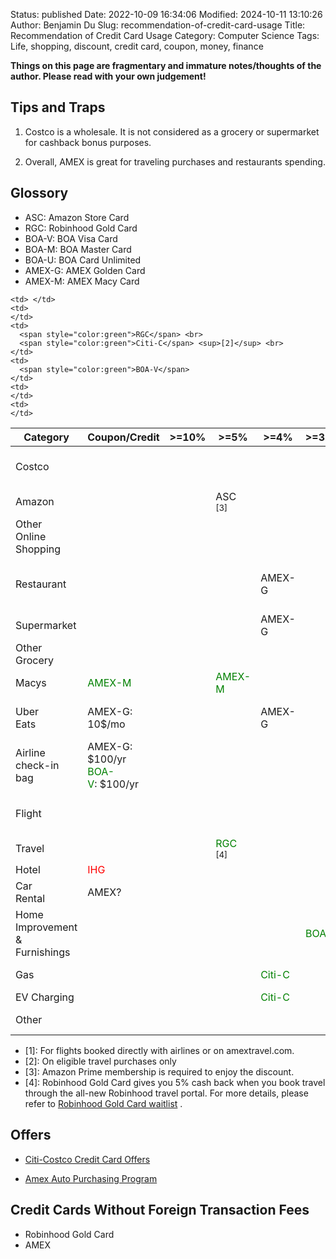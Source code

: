 Status: published
Date: 2022-10-09 16:34:06
Modified: 2024-10-11 13:10:26
Author: Benjamin Du
Slug: recommendation-of-credit-card-usage
Title: Recommendation of Credit Card Usage
Category: Computer Science
Tags: Life, shopping, discount, credit card, coupon, money, finance

**Things on this page are fragmentary and immature notes/thoughts of the author. Please read with your own judgement!**

## Tips and Traps

1. Costco is a wholesale. It is not considered as a grocery or supermarket for cashback bonus purposes.

2. Overall, AMEX is great for traveling purchases and restaurants spending.

## Glossory

- ASC: Amazon Store Card
- RGC: Robinhood Gold Card
- BOA-V: BOA Visa Card
- BOA-M: BOA Master Card
- BOA-U: BOA Card Unlimited
- AMEX-G: AMEX Golden Card
- AMEX-M: AMEX Macy Card

<table>
<thead>
  <tr>
    <th>Category</th>
    <th>Coupon/Credit</th>
    <th>&gt;=10%</th>
    <th>&gt;=5%</th>
    <th>&gt;=4%</th>
    <th>&gt;=3.5%</th>
    <th>&gt;=3%</th>
    <th>&gt;=2.5%</th>
    <th>&gt;=2%</th>
    <th>&gt;=1.5%</th>
  </tr>
</thead>
<tbody>
  <tr>
    <td>Costco</td>
    <td></td>
    <td></td>
    <td></td>
    <td></td>
    <td>
      <span style="color:green"></span>
    </td>
    <td> <span style="color:green">RGC</span> </td>
    <td>
      <span style="color:green">BOA-M</span> <br>
      <span style="color:red"></span>
    </td>
    <td>
      <span style="color:green">Citi-C</span><br>
      <span style="color:green">AMEX-M</span><br>
    </td>
    <td>
    </td>
  </tr>
  <tr>
    <td>
      Amazon
    </td>
    <td></td>
    <td></td>
    <td>
        ASC <sup>[3]</sup>
    </td>
    <td>
      <span style="color:red"></span> <br>
    </td>
    <td></td>
    <td> 
      <span style="color:red">BOA-V</span> <br>
      <span style="color:green">RGC</span> 
    </td>
    <td>
      <span style="color:green"></span>
    </td>
    <td>
    </td>
    <td>
      <span style="color:green">BOA-V</span>
    </td>
  </tr>
  <tr>
    <td>
      Other <br>
      Online <br>
      Shopping
    </td>
    <td></td>
    <td></td>
    <td></td>
    <td>
    </td>
    <td></td>
    <td> 
      <span style="color:red">BOA-V</span> <br>
      <span style="color:green">RGC</span> 
    </td>
    <td>
    </td>
    <td>
    </td>
    <td>
      <span style="color:green">BOA-V</span>
    </td>
  </tr>
  <tr>
    <td>Restaurant</td>
    <td></td>
    <td></td>
    <td></td>
    <td>AMEX-G</td>
    <td>
    </td>
    <td>
      <span style="color:green">RGC</span><br>
      <span style="color:green">AMEX-M</span><br>
      <span style="color:green">Citi-C</span><br>
    </td>
    <td>
    </td>
    <td>
    </td>
    <td>
    </td>
  </tr>
  <tr>
    <td>Supermarket</td>
    <td></td>
    <td></td>
    <td></td>
    <td>AMEX-G</td>
    <td>
    </td>
    <td> 
      <span style="color:green">RGC</span>
    </td>
    <td>
    </td>
    <td>
      <span style="color:green">AMEX-M</span><br>
    </td>
    <td>
    </td>
  </tr>
  <tr>
    <td>Other <br> Grocery</td>
    <td></td>
    <td></td>
    <td></td>
    <td></td>
    <td>
    </td>
    <td> 
      <span style="color:green">RGC</span>
    </td>
    <td>
      <span style="color:green">BOA-M</span>
    </td>
    <td>
    </td>
    <td>
    </td>
  </tr>
  <tr>
    <td>Macys</td>
    <td>
      <span style="color:green">AMEX-M</span><br>
    </td>
    <td></td>
    <td>
      <span style="color:green">AMEX-M</span><br>
    </td>
    <td></td>
    <td></td>
    <td> 
      <span style="color:green">RGC</span>
    </td>
    <td>
    </td>
    <td>
    </td>
    <td>
    </td>
  </tr>
  <tr>
    <td>
      Uber <br>
      Eats
    </td>
    <td>AMEX-G: 10$/mo</td>
    <td></td>
    <td></td>
    <td>AMEX-G</td>
    <td></td>
    <td>
      <span style="color:green">RGC</span><br>
      <span style="color:green">AMEX-M</span><br>
    </td>
    <td>
    </td>
    <td>
    </td>
    <td>
    </td>
  </tr>
  <tr>
    <td>
      Airline <br> 
      check-in <br>
      bag
    </td>
    <td>
      AMEX-G: $100/yr<br>
      <span style="color:green">BOA-V</span>:&nbsp$100/yr
    </td>
    <td></td>
    <td></td>
    <td></td>
    <td></td>
    <td> 
      <span style="color:green">RGC</span>
    </td>
    <td>
    </td>
    <td>
    </td>
    <td>
    </td>
  </tr>
  <tr>
    <td>Flight</td>
    <td></td>
    <td></td>
    <td></td>
    <td> </td>
    <td>
    </td>
    <td>
      <span style="color:green">RGC</span> <br>
      AMEX-G <sup> [1] </sup>
    </td>
    <td>
      <span style="color:green">BOA-V</span>
    </td>
    <td>
    </td>
    <td>
    </td>
  </tr>
  <tr>
    <td>Travel</td>
    <td></td>
    <td></td>
    <td>
      <span style="color:green">RGC</span> <sup>[4]</sup>
    </td>

    <td> </td>
    <td>
    </td>
    <td>
      <span style="color:green">RGC</span> <br>
      <span style="color:green">Citi-C</span> <sup>[2]</sup> <br>
    </td>
    <td>
      <span style="color:green">BOA-V</span>
    </td>
    <td>
    </td>
    <td>
    </td>
  </tr>
  <tr>
    <td>Hotel</td>
    <td>
      <span style="color:red">IHG</span>
    </td>
    <td></td>
    <td></td>
    <td></td>
    <td></td>
    <td> 
      <span style="color:green">RGC</span>
    </td>
    <td>
    </td>
    <td>
    </td>
    <td>
    </td>
  </tr>
  <tr>
    <td>
      Car <br>
      Rental
    </td>
    <td>
      AMEX?
    </td>
    <td></td>
    <td></td>
    <td> </td>
    <td></td>
    <td> 
      <span style="color:green">RGC</span>
    </td>
    <td>
    </td>
    <td>
    </td>
    <td>
    </td>
  </tr>
  <tr>
    <td>
      Home <br>
      Improvement <br>
      &amp; Furnishings
    </td>
    <td> </td>
    <td></td>
    <td>
    </td>
    <td> </td>
    <td>
      <span style="color:green">BOA-M</span> <br>
    </td>
    <td> 
      <span style="color:green">RGC</span>
    </td>
    <td> </td>
    <td> </td>
    <td> </td>
  </tr>
  <tr>
    <td>Gas</td>
    <td></td>
    <td></td>
    <td></td>
    <td>
      <span style="color:green">Citi-C</span>
    </td>
    <td></td>
    <td> 
      <span style="color:green">RGC</span>
    </td>
    <td>
    </td>
    <td>
      <span style="color:green">AMEX-M</span><br>
    </td>
    <td>
    </td>
  </tr>
  <tr>
    <td>EV Charging</td>
    <td></td>
    <td></td>
    <td></td>
    <td>
      <span style="color:green">Citi-C</span>
    </td>
    <td></td>
    <td> 
      <span style="color:green">RGC</span>
    </td>
    <td>
      <span style="color:green"></span>
    </td>
    <td>
      <span style="color:green"></span><br>
    </td>
    <td>
      <span style="color:green"></span>
    </td>
  </tr>
  <tr>
    <td>Other</td>
    <td></td>
    <td></td>
    <td></td>
    <td></td>
    <td></td>
    <td> 
      <span style="color:green">RGC</span>
    </td>
    <td>
    </td>
    <td>
      <span style="color:green">AMEX-M</span><br>
    </td>
    <td>
    </td>
  </tr>
</tbody>
</table>

- [1]: For flights booked directly with airlines or on amextravel.com.
- [2]: On eligible travel purchases only
- [3]: Amazon Prime membership is required to enjoy the discount.
- [4]: Robinhood Gold Card gives you 5% cash back 
    when you book travel through the all-new Robinhood travel portal.
    For more details,
    please refer to
    [Robinhood Gold Card waitlist](https://robinhood.com/us/en/support/articles/robinhood-gold-card-waitlist/)
    .

## Offers

- [Citi-Costco Credit Card Offers](https://online.citi.com/US/ag/citioffersforyou)

- [Amex Auto Purchasing Program](https://global.americanexpress.com/card-benefits/detail/auto-purchase-program/gold?account_key=F9F70B1ECFC6CC21CC84700CE77CAD92)

## Credit Cards Without Foreign Transaction Fees

- Robinhood Gold Card
- AMEX
